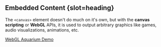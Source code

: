 ## Embedded Content {slot=heading}

The `<canvas>` element doesn't do much on it's own, but with the **canvas 
scripting** or **WebGL** APIs, it is used to output arbitrary graphics like 
games, audio visualizations, animations, etc.

[WebGL Aquarium Demo](https://webglsamples.org/aquarium/aquarium.html)
